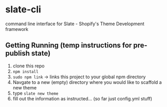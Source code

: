 # slate-cli
command line interface for Slate - Shopify's Theme Development framework

## Getting Running (temp instructions for pre-publish state)

1. clone this repo
2. `npm install`
3. `sudo npm link` -> links this project to your global npm directory
4. Navgate to a new (empty) directory where you would like to scaffold a new theme
4. type `slate new theme`
5. fill out the information as instructed... (so far just config.yml stuff)
